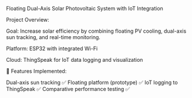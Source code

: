 Floating Dual-Axis Solar Photovoltaic System with IoT Integration

Project Overview:

Goal: Increase solar efficiency by combining floating PV cooling, dual-axis sun tracking, and real-time monitoring.

Platform: ESP32 with integrated Wi-Fi

Cloud: ThingSpeak for IoT data logging and visualization

🔧 Features Implemented:

Dual-axis sun tracking	         ✅
Floating platform (prototype)	 ✅
IoT logging to ThingSpeak	     ✅
Comparative performance testing  ✅

